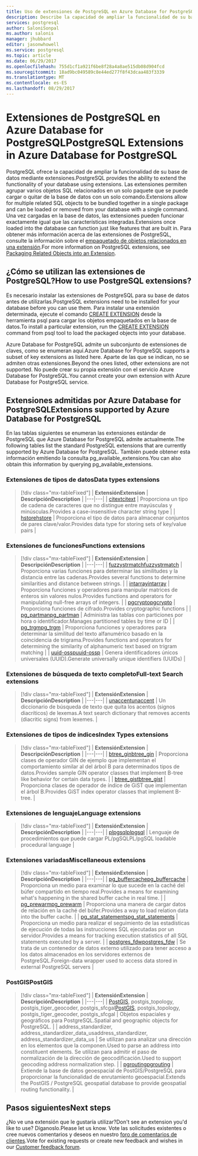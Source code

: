 ```yaml
---
title: Uso de extensiones de PostgreSQL en Azure Database for PostgreSQL | Microsoft Docs
description: Describe la capacidad de ampliar la funcionalidad de su base de datos mediante extensiones en Azure Database for PostgreSQL.
services: postgresql
author: SaloniSonpal
ms.author: salonis
manager: jhubbard
editor: jasonwhowell
ms.service: postgresql
ms.topic: article
ms.date: 06/29/2017
ms.openlocfilehash: 755d1cf1a921f6be8f28a4a8ae515db08d904fcd
ms.sourcegitcommit: 18ad9bc049589c8e44ed277f8f43dcaa483f3339
ms.translationtype: MT
ms.contentlocale: es-ES
ms.lasthandoff: 08/29/2017
---
```

# <a name="postgresql-extensions-in-azure-database-for-postgresql"></a><span data-ttu-id="83856-103">Extensiones de PostgreSQL en Azure Database for PostgreSQL</span><span class="sxs-lookup"><span data-stu-id="83856-103">PostgreSQL Extensions in Azure Database for PostgreSQL</span></span>
<span data-ttu-id="83856-104">PostgreSQL ofrece la capacidad de ampliar la funcionalidad de su base de datos mediante extensiones.</span><span class="sxs-lookup"><span data-stu-id="83856-104">PostgreSQL provides the ability to extend the functionality of your database using extensions.</span></span> <span data-ttu-id="83856-105">Las extensiones permiten agrupar varios objetos SQL relacionados en un solo paquete que se puede cargar o quitar de la base de datos con un solo comando.</span><span class="sxs-lookup"><span data-stu-id="83856-105">Extensions allow for multiple related SQL objects to be bundled together in a single package and can be loaded or removed from your database with a single command.</span></span> <span data-ttu-id="83856-106">Una vez cargadas en la base de datos, las extensiones pueden funcionar exactamente igual que las características integradas.</span><span class="sxs-lookup"><span data-stu-id="83856-106">Extensions once loaded into the database can function just like features that are built in.</span></span> <span data-ttu-id="83856-107">Para obtener más información acerca de las extensiones de PostgreSQL, consulte la información sobre el [empaquetado de objetos relacionados en una extensión](https://www.postgresql.org/docs/9.6/static/extend-extensions.html).</span><span class="sxs-lookup"><span data-stu-id="83856-107">For more information on PostgreSQL extensions, see [Packaging Related Objects into an Extension](https://www.postgresql.org/docs/9.6/static/extend-extensions.html).</span></span>

## <a name="how-to-use-postgresql-extensions"></a><span data-ttu-id="83856-108">¿Cómo se utilizan las extensiones de PostgreSQL?</span><span class="sxs-lookup"><span data-stu-id="83856-108">How to use PostgreSQL extensions?</span></span>
<span data-ttu-id="83856-109">Es necesario instalar las extensiones de PostgreSQL para su base de datos antes de utilizarlas.</span><span class="sxs-lookup"><span data-stu-id="83856-109">PostgreSQL extensions need to be installed for your database before you can use them.</span></span> <span data-ttu-id="83856-110">Para instalar una extensión determinada, ejecute el comando [CREATE EXTENSION](https://www.postgresql.org/docs/9.6/static/sql-createextension.html) desde la herramienta psql para cargar los objetos empaquetados en la base de datos.</span><span class="sxs-lookup"><span data-stu-id="83856-110">To install a particular extension, run the [CREATE EXTENSION](https://www.postgresql.org/docs/9.6/static/sql-createextension.html) command from psql tool to load the packaged objects into your database.</span></span>

<span data-ttu-id="83856-111">Azure Database for PostgreSQL admite un subconjunto de extensiones de claves, como se enumeran aquí.</span><span class="sxs-lookup"><span data-stu-id="83856-111">Azure Database for PostgreSQL supports a subset of key extensions as listed here.</span></span> <span data-ttu-id="83856-112">Aparte de las que se indican, no se admiten otras extensiones.</span><span class="sxs-lookup"><span data-stu-id="83856-112">Beyond the ones listed, other extensions are not supported.</span></span> <span data-ttu-id="83856-113">No puede crear su propia extensión con el servicio Azure Database for PostgreSQL.</span><span class="sxs-lookup"><span data-stu-id="83856-113">You cannot create your own extension with Azure Database for PostgreSQL service.</span></span>

## <a name="extensions-supported-by-azure-database-for-postgresql"></a><span data-ttu-id="83856-114">Extensiones admitidas por Azure Database for PostgreSQL</span><span class="sxs-lookup"><span data-stu-id="83856-114">Extensions supported by Azure Database for PostgreSQL</span></span>
<span data-ttu-id="83856-115">En las tablas siguientes se enumeran las extensiones estándar de PostgreSQL que Azure Database for PostgreSQL admite actualmente.</span><span class="sxs-lookup"><span data-stu-id="83856-115">The following tables list the standard PostgreSQL extensions that are currently supported by Azure Database for PostgreSQL.</span></span> <span data-ttu-id="83856-116">También puede obtener esta información emitiendo la consulta pg\_available\_extensions.</span><span class="sxs-lookup"><span data-stu-id="83856-116">You can also obtain this information by querying pg\_available\_extensions.</span></span> 

### <a name="data-types-extensions"></a><span data-ttu-id="83856-117">Extensiones de tipos de datos</span><span class="sxs-lookup"><span data-stu-id="83856-117">Data types extensions</span></span>

> [!div class="mx-tableFixed"]
| <span data-ttu-id="83856-118">**Extensión**</span><span class="sxs-lookup"><span data-stu-id="83856-118">**Extension**</span></span> | <span data-ttu-id="83856-119">**Descripción**</span><span class="sxs-lookup"><span data-stu-id="83856-119">**Description**</span></span> |
|---|---|
| [<span data-ttu-id="83856-120">citext</span><span class="sxs-lookup"><span data-stu-id="83856-120">citext</span></span>](https://www.postgresql.org/docs/9.6/static/citext.html) | <span data-ttu-id="83856-121">Proporciona un tipo de cadena de caracteres que no distingue entre mayúsculas y minúsculas.</span><span class="sxs-lookup"><span data-stu-id="83856-121">Provides a case-insensitive character string type</span></span> |
| [<span data-ttu-id="83856-122">hstore</span><span class="sxs-lookup"><span data-stu-id="83856-122">hstore</span></span>](https://www.postgresql.org/docs/9.6/static/hstore.html) | <span data-ttu-id="83856-123">Proporciona el tipo de datos para almacenar conjuntos de pares clave/valor.</span><span class="sxs-lookup"><span data-stu-id="83856-123">Provides data type for storing sets of key/value pairs</span></span> |

### <a name="functions-extensions"></a><span data-ttu-id="83856-124">Extensiones de funciones</span><span class="sxs-lookup"><span data-stu-id="83856-124">Functions extensions</span></span>

> [!div class="mx-tableFixed"]
| <span data-ttu-id="83856-125">**Extensión**</span><span class="sxs-lookup"><span data-stu-id="83856-125">**Extension**</span></span> | <span data-ttu-id="83856-126">**Descripción**</span><span class="sxs-lookup"><span data-stu-id="83856-126">**Description**</span></span> |
|---|---|
| [<span data-ttu-id="83856-127">fuzzystrmatch</span><span class="sxs-lookup"><span data-stu-id="83856-127">fuzzystrmatch</span></span>](https://www.postgresql.org/docs/9.6/static/fuzzystrmatch.html) | <span data-ttu-id="83856-128">Proporciona varias funciones para determinar las similitudes y la distancia entre las cadenas.</span><span class="sxs-lookup"><span data-stu-id="83856-128">Provides several functions to determine similarities and distance between strings.</span></span> |
| [<span data-ttu-id="83856-129">intarray</span><span class="sxs-lookup"><span data-stu-id="83856-129">intarray</span></span>](https://www.postgresql.org/docs/9.6/static/intarray.html) | <span data-ttu-id="83856-130">Proporciona funciones y operadores para manipular matrices de enteros sin valores nulos.</span><span class="sxs-lookup"><span data-stu-id="83856-130">Provides functions and operators for manipulating null-free arrays of integers.</span></span> |
| [<span data-ttu-id="83856-131">pgcrypto</span><span class="sxs-lookup"><span data-stu-id="83856-131">pgcrypto</span></span>](https://www.postgresql.org/docs/9.6/static/pgcrypto.html) | <span data-ttu-id="83856-132">Proporciona funciones de cifrado.</span><span class="sxs-lookup"><span data-stu-id="83856-132">Provides cryptographic functions</span></span> |
| [<span data-ttu-id="83856-133">pg\_partman</span><span class="sxs-lookup"><span data-stu-id="83856-133">pg\_partman</span></span>](https://pgxn.org/dist/pg_partman/doc/pg_partman.html) | <span data-ttu-id="83856-134">Administra las tablas con particiones por hora o identificador.</span><span class="sxs-lookup"><span data-stu-id="83856-134">Manages partitioned tables by time or ID</span></span> |
| [<span data-ttu-id="83856-135">pg\_trgm</span><span class="sxs-lookup"><span data-stu-id="83856-135">pg\_trgm</span></span>](https://www.postgresql.org/docs/9.6/static/pgtrgm.html) | <span data-ttu-id="83856-136">Proporciona funciones y operadores para determinar la similitud del texto alfanumérico basado en la coincidencia de trigrama.</span><span class="sxs-lookup"><span data-stu-id="83856-136">Provides functions and operators for determining the similarity of alphanumeric text based on trigram matching</span></span> |
| [<span data-ttu-id="83856-137">uuid-ossp</span><span class="sxs-lookup"><span data-stu-id="83856-137">uuid-ossp</span></span>](https://www.postgresql.org/docs/9.6/static/uuid-ossp.html) | <span data-ttu-id="83856-138">Genera identificadores únicos universales (UUID).</span><span class="sxs-lookup"><span data-stu-id="83856-138">Generate universally unique identifiers (UUIDs)</span></span> |

### <a name="full-text-search-extensions"></a><span data-ttu-id="83856-139">Extensiones de búsqueda de texto completo</span><span class="sxs-lookup"><span data-stu-id="83856-139">Full-text Search extensions</span></span>

> [!div class="mx-tableFixed"]
| <span data-ttu-id="83856-140">**Extensión**</span><span class="sxs-lookup"><span data-stu-id="83856-140">**Extension**</span></span> | <span data-ttu-id="83856-141">**Descripción**</span><span class="sxs-lookup"><span data-stu-id="83856-141">**Description**</span></span> |
|---|---|
| [<span data-ttu-id="83856-142">unaccent</span><span class="sxs-lookup"><span data-stu-id="83856-142">unaccent</span></span>](https://www.postgresql.org/docs/9.6/static/unaccent.html) | <span data-ttu-id="83856-143">Un diccionario de búsqueda de texto que quita los acentos (signos diacríticos) de lexemas.</span><span class="sxs-lookup"><span data-stu-id="83856-143">A text search dictionary that removes accents (diacritic signs) from lexemes.</span></span> |

### <a name="index-types-extensions"></a><span data-ttu-id="83856-144">Extensiones de tipos de índices</span><span class="sxs-lookup"><span data-stu-id="83856-144">Index Types extensions</span></span>

> [!div class="mx-tableFixed"]
| <span data-ttu-id="83856-145">**Extensión**</span><span class="sxs-lookup"><span data-stu-id="83856-145">**Extension**</span></span> | <span data-ttu-id="83856-146">**Descripción**</span><span class="sxs-lookup"><span data-stu-id="83856-146">**Description**</span></span> |
|---|---|
| [<span data-ttu-id="83856-147">btree\_gin</span><span class="sxs-lookup"><span data-stu-id="83856-147">btree\_gin</span></span>](https://www.postgresql.org/docs/9.6/static/btree-gin.html) | <span data-ttu-id="83856-148">Proporciona clases de operador GIN de ejemplo que implementan el comportamiento similar al del árbol B para determinados tipos de datos.</span><span class="sxs-lookup"><span data-stu-id="83856-148">Provides sample GIN operator classes that implement B-tree like behavior for certain data types.</span></span> |
| [<span data-ttu-id="83856-149">btree\_gist</span><span class="sxs-lookup"><span data-stu-id="83856-149">btree\_gist</span></span>](https://www.postgresql.org/docs/9.6/static/btree-gist.html) | <span data-ttu-id="83856-150">Proporciona clases de operador de índice de GiST que implementan el árbol B.</span><span class="sxs-lookup"><span data-stu-id="83856-150">Provides GiST index operator classes that implement B-tree.</span></span> |

### <a name="language-extensions"></a><span data-ttu-id="83856-151">Extensiones de lenguaje</span><span class="sxs-lookup"><span data-stu-id="83856-151">Language extensions</span></span>

> [!div class="mx-tableFixed"]
| <span data-ttu-id="83856-152">**Extensión**</span><span class="sxs-lookup"><span data-stu-id="83856-152">**Extension**</span></span> | <span data-ttu-id="83856-153">**Descripción**</span><span class="sxs-lookup"><span data-stu-id="83856-153">**Description**</span></span> |
|---|---|
| [<span data-ttu-id="83856-154">plpgsql</span><span class="sxs-lookup"><span data-stu-id="83856-154">plpgsql</span></span>](https://www.postgresql.org/docs/9.6/static/plpgsql.html) | <span data-ttu-id="83856-155">Lenguaje de procedimientos que puede cargar PL/pgSQL</span><span class="sxs-lookup"><span data-stu-id="83856-155">PL/pgSQL loadable procedural language</span></span> |

### <a name="miscellaneous-extensions"></a><span data-ttu-id="83856-156">Extensiones variadas</span><span class="sxs-lookup"><span data-stu-id="83856-156">Miscellaneous extensions</span></span>

> [!div class="mx-tableFixed"]
| <span data-ttu-id="83856-157">**Extensión**</span><span class="sxs-lookup"><span data-stu-id="83856-157">**Extension**</span></span> | <span data-ttu-id="83856-158">**Descripción**</span><span class="sxs-lookup"><span data-stu-id="83856-158">**Description**</span></span> |
|---|---|
| [<span data-ttu-id="83856-159">pg\_buffercache</span><span class="sxs-lookup"><span data-stu-id="83856-159">pg\_buffercache</span></span>](https://www.postgresql.org/docs/9.6/static/pgbuffercache.html) | <span data-ttu-id="83856-160">Proporciona un medio para examinar lo que sucede en la caché del búfer compartido en tiempo real.</span><span class="sxs-lookup"><span data-stu-id="83856-160">Provides a means for examining what's happening in the shared buffer cache in real time.</span></span> |
| [<span data-ttu-id="83856-161">pg\_prewarm</span><span class="sxs-lookup"><span data-stu-id="83856-161">pg\_prewarm</span></span>](https://www.postgresql.org/docs/9.6/static/pgprewarm.html) | <span data-ttu-id="83856-162">Proporciona una manera de cargar datos de relación en la caché del búfer.</span><span class="sxs-lookup"><span data-stu-id="83856-162">Provides a way to load relation data into the buffer cache.</span></span> |
| [<span data-ttu-id="83856-163">pg\_stat\_statements</span><span class="sxs-lookup"><span data-stu-id="83856-163">pg\_stat\_statements</span></span>](https://www.postgresql.org/docs/9.6/static/pgstatstatements.html) | <span data-ttu-id="83856-164">Proporciona un medio para realizar el seguimiento de las estadísticas de ejecución de todas las instrucciones SQL ejecutadas por un servidor.</span><span class="sxs-lookup"><span data-stu-id="83856-164">Provides a means for tracking execution statistics of all SQL statements executed by a server.</span></span> |
| [<span data-ttu-id="83856-165">postgres\_fdw</span><span class="sxs-lookup"><span data-stu-id="83856-165">postgres\_fdw</span></span>](https://www.postgresql.org/docs/9.6/static/postgres-fdw.html) | <span data-ttu-id="83856-166">Se trata de un contenedor de datos externo utilizado para tener acceso a los datos almacenados en los servidores externos de PostgreSQL.</span><span class="sxs-lookup"><span data-stu-id="83856-166">Foreign-data wrapper used to access data stored in external PostgreSQL servers</span></span> |

### <a name="postgis"></a><span data-ttu-id="83856-167">PostGIS</span><span class="sxs-lookup"><span data-stu-id="83856-167">PostGIS</span></span>

> [!div class="mx-tableFixed"]
| <span data-ttu-id="83856-168">**Extensión**</span><span class="sxs-lookup"><span data-stu-id="83856-168">**Extension**</span></span> | <span data-ttu-id="83856-169">**Descripción**</span><span class="sxs-lookup"><span data-stu-id="83856-169">**Description**</span></span> |
|---|---|
| <span data-ttu-id="83856-170">[PostGIS](http://www.postgis.net/), postgis\_topology, postgis\_tiger\_geocoder, postgis\_sfcgal</span><span class="sxs-lookup"><span data-stu-id="83856-170">[PostGIS](http://www.postgis.net/), postgis\_topology, postgis\_tiger\_geocoder, postgis\_sfcgal</span></span> | <span data-ttu-id="83856-171">Objetos espaciales y geográficos para PostgreSQL.</span><span class="sxs-lookup"><span data-stu-id="83856-171">Spatial and geographic objects for PostgreSQL.</span></span> |
| <span data-ttu-id="83856-172">address\_standardizer, address\_standardizer\_data\_us</span><span class="sxs-lookup"><span data-stu-id="83856-172">address\_standardizer, address\_standardizer\_data\_us</span></span> | <span data-ttu-id="83856-173">Se utilizan para analizar una dirección en los elementos que la componen.</span><span class="sxs-lookup"><span data-stu-id="83856-173">Used to parse an address into constituent elements.</span></span> <span data-ttu-id="83856-174">Se utilizan para admitir el paso de normalización de la dirección de geocodificación.</span><span class="sxs-lookup"><span data-stu-id="83856-174">Used to support geocoding address normalization step.</span></span> |
| [<span data-ttu-id="83856-175">pgrouting</span><span class="sxs-lookup"><span data-stu-id="83856-175">pgrouting</span></span>](http://pgrouting.org/) | <span data-ttu-id="83856-176">Extiende la base de datos geoespacial de PostGIS/PostgreSQL para proporcionar la funcionalidad de enrutamiento geoespacial.</span><span class="sxs-lookup"><span data-stu-id="83856-176">Extends the PostGIS / PostgreSQL geospatial database to provide geospatial routing functionality.</span></span> |

## <a name="next-steps"></a><span data-ttu-id="83856-177">Pasos siguientes</span><span class="sxs-lookup"><span data-stu-id="83856-177">Next steps</span></span>
<span data-ttu-id="83856-178">¿No ve una extensión que le gustaría utilizar?</span><span class="sxs-lookup"><span data-stu-id="83856-178">Don't see an extension you'd like to use?</span></span> <span data-ttu-id="83856-179">Díganoslo.</span><span class="sxs-lookup"><span data-stu-id="83856-179">Please let us know.</span></span> <span data-ttu-id="83856-180">Vote las solicitudes existentes o cree nuevos comentarios y deseos en nuestro [foro de comentarios de clientes](https://feedback.azure.com/forums/597976-azure-database-for-postgresql).</span><span class="sxs-lookup"><span data-stu-id="83856-180">Vote for existing requests or create new feedback and wishes in our [Customer feedback forum](https://feedback.azure.com/forums/597976-azure-database-for-postgresql).</span></span>
